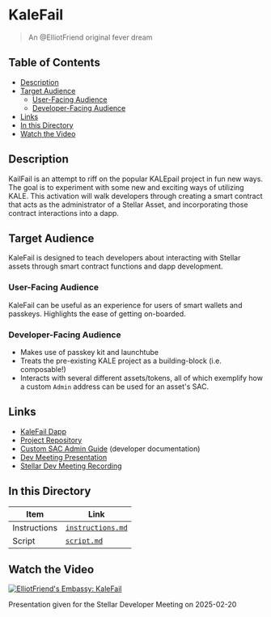 # KaleFail <!-- omit in toc -->

> An @ElliotFriend original fever dream

## Table of Contents <!-- omit in toc -->

- [Description](#description)
- [Target Audience](#target-audience)
  - [User-Facing Audience](#user-facing-audience)
  - [Developer-Facing Audience](#developer-facing-audience)
- [Links](#links)
- [In this Directory](#in-this-directory)
- [Watch the Video](#watch-the-video)

## Description

KailFail is an attempt to riff on the popular KALEpail project in fun new ways. The goal is to experiment with some new and exciting ways of utilizing KALE. This activation will walk developers through creating a smart contract that acts as the administrator of a Stellar Asset, and incorporating those contract interactions into a dapp.

## Target Audience

KaleFail is designed to teach developers about interacting with Stellar assets through smart contract functions and dapp development.

### User-Facing Audience

KaleFail can be useful as an experience for users of smart wallets and passkeys. Highlights the ease of getting on-boarded.

### Developer-Facing Audience

- Makes use of passkey kit and launchtube
- Treats the pre-existing KALE project as a building-block (i.e. composable!)
- Interacts with several different assets/tokens, all of which exemplify how a custom `Admin` address can be used for an asset's SAC.

## Links

- [KaleFail Dapp](https://kalefail.elliotfriend.com)
- [Project Repository](https://github.com/elliotfriend/project-kalefail)
- [Custom SAC Admin Guide](https://developers.stellar.org/docs/build/guides/tokens/custom-sac-admin) (developer documentation)
- [Dev Meeting Presentation](https://youtu.be/2XVt87tG5LI)
- [Stellar Dev Meeting Recording][video]

## In this Directory

| Item         | Link                                   |
| ------------ | -------------------------------------- |
| Instructions | [`instructions.md`](./instructions.md) |
| Script       | [`script.md`](./script.md)             |

## Watch the Video

[![ElliotFriend's Embassy: KaleFail][thumbnail]][video]

Presentation given for the Stellar Developer Meeting on 2025-02-20

[video]: https://www.youtube.com/watch?v=2XVt87tG5LI
[thumbnail]: https://i3.ytimg.com/vi/2XVt87tG5LI/maxresdefault.jpg
